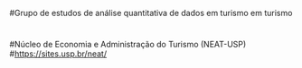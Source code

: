 #Grupo de estudos de análise quantitativa de dados em turismo em turismo
#
#Núcleo de Economia e Administração do Turismo (NEAT-USP)
#https://sites.usp.br/neat/
